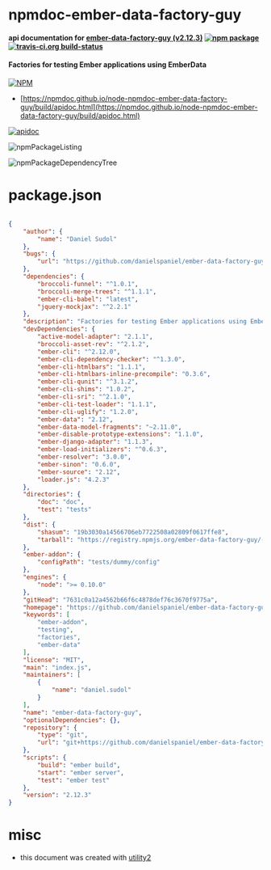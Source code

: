 # npmdoc-ember-data-factory-guy

#### api documentation for  [ember-data-factory-guy (v2.12.3)](https://github.com/danielspaniel/ember-data-factory-guy)  [![npm package](https://img.shields.io/npm/v/npmdoc-ember-data-factory-guy.svg?style=flat-square)](https://www.npmjs.org/package/npmdoc-ember-data-factory-guy) [![travis-ci.org build-status](https://api.travis-ci.org/npmdoc/node-npmdoc-ember-data-factory-guy.svg)](https://travis-ci.org/npmdoc/node-npmdoc-ember-data-factory-guy)

#### Factories for testing Ember applications using EmberData

[![NPM](https://nodei.co/npm/ember-data-factory-guy.png?downloads=true&downloadRank=true&stars=true)](https://www.npmjs.com/package/ember-data-factory-guy)

- [https://npmdoc.github.io/node-npmdoc-ember-data-factory-guy/build/apidoc.html](https://npmdoc.github.io/node-npmdoc-ember-data-factory-guy/build/apidoc.html)

[![apidoc](https://npmdoc.github.io/node-npmdoc-ember-data-factory-guy/build/screenCapture.buildCi.browser.%252Ftmp%252Fbuild%252Fapidoc.html.png)](https://npmdoc.github.io/node-npmdoc-ember-data-factory-guy/build/apidoc.html)

![npmPackageListing](https://npmdoc.github.io/node-npmdoc-ember-data-factory-guy/build/screenCapture.npmPackageListing.svg)

![npmPackageDependencyTree](https://npmdoc.github.io/node-npmdoc-ember-data-factory-guy/build/screenCapture.npmPackageDependencyTree.svg)



# package.json

```json

{
    "author": {
        "name": "Daniel Sudol"
    },
    "bugs": {
        "url": "https://github.com/danielspaniel/ember-data-factory-guy/issues"
    },
    "dependencies": {
        "broccoli-funnel": "^1.0.1",
        "broccoli-merge-trees": "^1.1.1",
        "ember-cli-babel": "latest",
        "jquery-mockjax": "^2.2.1"
    },
    "description": "Factories for testing Ember applications using EmberData",
    "devDependencies": {
        "active-model-adapter": "2.1.1",
        "broccoli-asset-rev": "^2.1.2",
        "ember-cli": "^2.12.0",
        "ember-cli-dependency-checker": "^1.3.0",
        "ember-cli-htmlbars": "1.1.1",
        "ember-cli-htmlbars-inline-precompile": "0.3.6",
        "ember-cli-qunit": "^3.1.2",
        "ember-cli-shims": "1.0.2",
        "ember-cli-sri": "^2.1.0",
        "ember-cli-test-loader": "1.1.1",
        "ember-cli-uglify": "1.2.0",
        "ember-data": "2.12",
        "ember-data-model-fragments": "~2.11.0",
        "ember-disable-prototype-extensions": "1.1.0",
        "ember-django-adapter": "1.1.3",
        "ember-load-initializers": "^0.6.3",
        "ember-resolver": "3.0.0",
        "ember-sinon": "0.6.0",
        "ember-source": "2.12",
        "loader.js": "4.2.3"
    },
    "directories": {
        "doc": "doc",
        "test": "tests"
    },
    "dist": {
        "shasum": "19b3030a14566706eb7722508a02809f0617ffe8",
        "tarball": "https://registry.npmjs.org/ember-data-factory-guy/-/ember-data-factory-guy-2.12.3.tgz"
    },
    "ember-addon": {
        "configPath": "tests/dummy/config"
    },
    "engines": {
        "node": ">= 0.10.0"
    },
    "gitHead": "7631c0a12a4562b66f6c4878def76c3670f9775a",
    "homepage": "https://github.com/danielspaniel/ember-data-factory-guy",
    "keywords": [
        "ember-addon",
        "testing",
        "factories",
        "ember-data"
    ],
    "license": "MIT",
    "main": "index.js",
    "maintainers": [
        {
            "name": "daniel.sudol"
        }
    ],
    "name": "ember-data-factory-guy",
    "optionalDependencies": {},
    "repository": {
        "type": "git",
        "url": "git+https://github.com/danielspaniel/ember-data-factory-guy.git"
    },
    "scripts": {
        "build": "ember build",
        "start": "ember server",
        "test": "ember test"
    },
    "version": "2.12.3"
}
```



# misc
- this document was created with [utility2](https://github.com/kaizhu256/node-utility2)
